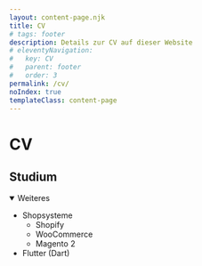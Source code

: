 ```yaml
---
layout: content-page.njk
title: CV
# tags: footer
description: Details zur CV auf dieser Website
# eleventyNavigation:
#   key: CV
#   parent: footer
#   order: 3
permalink: /cv/
noIndex: true
templateClass: content-page
---
```


# CV

## Studium
<ul>

</ul>

<details open>
  <summary>Weiteres</summary>
  <p>
    <ul>
      <li>Shopsysteme
        <ul>
          <li>Shopify</li>
          <li>WooCommerce</li>
          <li>Magento 2</li>
        </ul>
      </li>
      <li>Flutter (Dart)</li>
    </ul>
  </p>
</details>
